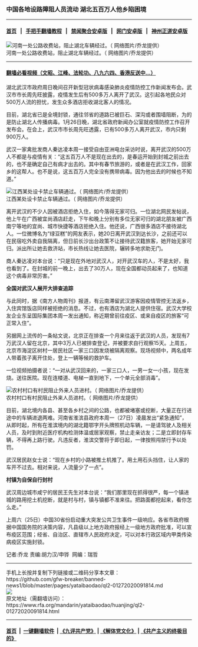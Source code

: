 ### 中国各地设路障阻人员流动  湖北五百万人他乡陷困境
------------------------

#### [首页](https://github.com/gfw-breaker/banned-news1/blob/master/README.md) &nbsp;&nbsp;|&nbsp;&nbsp; [手把手翻墙教程](https://github.com/gfw-breaker/guides/wiki) &nbsp;&nbsp;|&nbsp;&nbsp; [禁闻聚合安卓版](https://github.com/gfw-breaker/bn-android) &nbsp;&nbsp;|&nbsp;&nbsp; [网门安卓版](https://github.com/oGate2/oGate) &nbsp;&nbsp;|&nbsp;&nbsp; [神州正道安卓版](https://github.com/SzzdOgate/update) 



<div id="headerimg">
 <img alt="河南一处公路收费站，阻止湖北车辆经过。（ 网络图片/乔龙提供）" src="https://www.rfa.org/mandarin/yataibaodao/huanjing/ql2-01272020091814.html/m0127-ql2p1.jpg/@@images/2d5ef727-4f43-4c75-be0a-4395fe32de77.jpeg" title="河南一处公路收费站，阻止湖北车辆经过。（ 网络图片/乔龙提供）"/>
 <div id="headerimgcontents">
  <div id="headerimgcaption">
   <span>
    河南一处公路收费站，阻止湖北车辆经过。（ 网络图片/乔龙提供）
   </span>
   <!-- zoomattribute -->
  </div>
  <!-- headerimgcaption -->
 </div>
 <!-- headerimagecontents -->
</div>

<hr/>


#### [翻墙必看视频（文昭、江峰、法轮功、八九六四、香港反送中...）](http://167.172.214.107/home.html)

<div id="storytext">
 <div>
  <div class="slot_header">
  </div>
 </div>
 <p>
 </p>
 <p>
  湖北武汉市政府周日晚间召开新型冠状病毒感染肺炎疫情防控工作新闻发布会。武汉市市长周先旺披露，疫情发生后有500多万人离开了武汉。这引起各地民众对500万人流的担忧，发生众多酒店拒收湖北客人的情况。
 </p>
 <p>
  目前，湖北省已是全境封锁，通往邻省的道路已被巨石、深沟或者围墙阻断，为的是防止湖北人传播病毒。1月26日晚，湖北省政府新闻办公室就疫情防控工作召开发布会。在会上，武汉市市长周先旺透露，已有500多万人离开武汉，市内只剩900万人。
 </p>
 <p>
 </p>
 <p>
 </p>
 <p>
  武汉一家禽批发商人秦达凌本周一接受自由亚洲电台采访时说，离开武汉的500万人不都是与疫情有关：“这五百万人不是现在出去的，是春运开始到封城之前出去的，也不是确定自己有病才出去的。其中有春节旅游的，或者是在武汉工作，回家乡的这帮人。也不是说，这五百万人完全没有携带病毒。因为他出去的时候也不知道。”
 </p>
 <p>
 </p>
 <p>
  <div class="image-inline captioned" style="width:800px;">
   <div style="width:800px;">
    <img alt="江西某处设卡禁止车辆通过。（ 网络图片/乔龙提供）" src="https://www.rfa.org/mandarin/yataibaodao/huanjing/ql2-01272020091814.html/m0127-ql2p2.jpg" title="江西某处设卡禁止车辆通过。（ 网络图片/乔龙提供）"/>
   </div>
   <div class="image-caption">
    <span style="width:800px;">
     江西某处设卡禁止车辆通过。（ 网络图片/乔龙提供）
    </span>
    <span class="copyright">
    </span>
   </div>
  </div>
 </p>
 <p>
  离开武汉的不少人因被酒店拒绝入住，如今落得无家可归。一位湖北网民发帖说，他上午在广西被宜尚酒店赶走，下午和晚上分别有多位无家可归的湖北朋友被广西南宁等地的宜尚、城市快捷等酒店拒绝入住。他还说，广西很多酒店不接待湖北人。一位微博名为“绿豆糕”的网友表示，她20日离开武汉到达长沙，之前还可以在民宿吃外卖自我隔离，但日前长沙出台政策不让接待武汉籍旅客，她开始无家可归。派出所让她去救济站，市长热线让她去医院，辗转多地求助无门。
 </p>
 <p>
  商人秦达凌对本台说：“只是现在外地对武汉人，对开武汉车的人，不是太好，我也看到了。在封城的前一晚上，出去了30万人，现在全国都动员起来了，也知道这个病毒非常厉害。”
 </p>
 <p>
  <b>
  </b>
 </p>
 <p>
  <b>
   全国对武汉人展开大排查追踪
  </b>
 </p>
 <p>
  与此同时，据《南方人物周刊》报道，有云南滞留武汉游客因疫情管控无法返乡，入住宾馆饭店同样被拒绝的消息。不过，也有酒店为湖北人提供住宿。武汉大学校友企业东呈国际集团本周一发出通知，称近期曾前往疫区、或来自疫区的旅客“可正常入住”。
 </p>
 <p>
  另据网上流传的一条帖文说，北京正在排查一个月来往返于武汉的人员，发现有7万武汉人留在北京，其中3万人已被排查登记，并被要求自行观察15天。上周五，北京市海淀区树村一居民社区一家三口因发烧被隔离观察。现场视频中，两名成年人带着孩子离开住处，登上一辆等候的救护车。
 </p>
 <p>
  一位视频拍摄者说：“一对从武汉回来的，一家三口人，一男一女一小孩，现在发烧。送往医院。现在连楼道、电梯一直到地下，一个单元全部消毒”。
 </p>
 <p>
 </p>
 <p>
  <div class="image-inline captioned" style="width:960px;">
   <div style="width:960px;">
    <img alt="农村村口有村民阻止外来人员进村。（ 网络图片/乔龙提供）" src="https://www.rfa.org/mandarin/yataibaodao/huanjing/ql2-01272020091814.html/m0127-ql2p3.jpg" title="农村村口有村民阻止外来人员进村。（ 网络图片/乔龙提供）"/>
   </div>
   <div class="image-caption">
    <span style="width:960px;">
     农村村口有村民阻止外来人员进村。（ 网络图片/乔龙提供）
    </span>
    <span class="copyright">
    </span>
   </div>
  </div>
 </p>
 <p>
  目前，湖北境内各县、甚至各乡村之间的公路，也都被堵塞或挖断，大量正在行进途中的车辆进退两难。河南省淮滨县政府本周一（27日）凌晨发出“紧急通知”，从即时起，所有在淮滨境内的湖北籍鄂字开头牌照机动车辆，一是请驾驶人及相关人员，及时到附近医疗机构检测体温或居家观察，禁止走亲访友；二是立即封存车辆，不得再上路行驶。凡违反者，淮滨交警将于即日起，一律按照闯禁行予以处罚。
 </p>
 <p>
  武汉居民赵女士说：“现在乡村的小路被推土机推了。用土用石头挡住，让人家的车开不过去。相对来说，人流量少了一点”。
 </p>
 <p>
  <b>
   村镇为自保自行封村
  </b>
 </p>
 <p>
  武汉周边城市咸宁的居民王先生对本台说：“我们那里现在抓得很严，每一个镇进城的路用挖土机挖断，就是村与村，镇与镇都不准来往。把路面都挖起来，看你怎么走。”
 </p>
 <p>
  上周六（25日）中国30省份启动重大突发公共卫生事件一级响应。各省市政府根据中国国务院的决策内容，凡县级以上地方政府报经上一级地方政府批准，可以宣布疫区范围；经省、自治区、直辖市人民政府决定，可以对本行政区域内甲类传染病疫区实施封锁。
 </p>
 <p>
 </p>
 <p>
  记者:乔龙 责编:胡力汉/申铧  网编：瑞哲
 </p>
</div>

<hr/>
手机上长按并复制下列链接或二维码分享本文章：<br/>
https://github.com/gfw-breaker/banned-news1/blob/master/pages/yataibaodao/ql2-01272020091814.md <br/>
<a href='https://github.com/gfw-breaker/banned-news1/blob/master/pages/yataibaodao/ql2-01272020091814.md'><img src='https://github.com/gfw-breaker/banned-news1/blob/master/pages/yataibaodao/ql2-01272020091814.md.png'/></a> <br/>
原文地址（需翻墙访问）：https://www.rfa.org/mandarin/yataibaodao/huanjing/ql2-01272020091814.html


------------------------
#### [首页](https://github.com/gfw-breaker/banned-news1/blob/master/README.md) &nbsp;|&nbsp; [一键翻墙软件](https://github.com/gfw-breaker/nogfw/blob/master/README.md) &nbsp;| [《九评共产党》](https://github.com/gfw-breaker/9ping.md/blob/master/README.md#九评之一评共产党是什么) | [《解体党文化》](https://github.com/gfw-breaker/jtdwh.md/blob/master/README.md) | [《共产主义的终极目的》](https://github.com/gfw-breaker/gczydzjmd.md/blob/master/README.md)


<img src='http://gfw-breaker.win/banned-news/pages/yataibaodao/ql2-01272020091814.md' width='0px' height='0px'/>